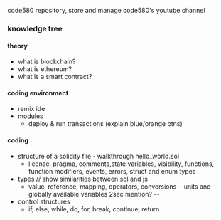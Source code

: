 code580 repository, store and manage code580's youtube channel

### knowledge tree

#### theory
- what is blockchain?
- what is ethereum?
- what is a smart contract?

#### coding environment
- remix ide
- modules
    - deploy & run transactions (explain blue/orange btns)

#### coding
- structure of a solidity file - walkthrough hello_world.sol
    - license, pragma, comments,state variables, visibility, functions, function modifiers, events, errors, struct and enum types
- types // show similarities between sol and js
    - value, reference, mapping, operators, conversions
    --units and globally available variables 2sec mention? --
- control structures
    - if, else, while, do, for, break, continue, return

